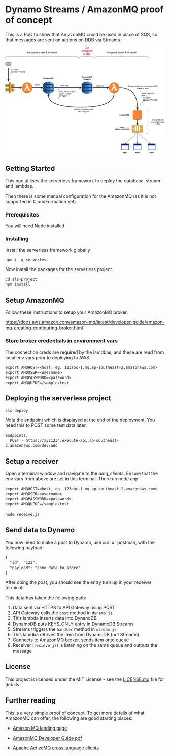 # Dynamo Streams / AmazonMQ proof of concept

This is a PoC to show that AmazonMQ could be used in place of SQS, so that messages are sent on actions on DDB via Streams. 


![Architecture](architecture.png)


## Getting Started

This poc utilises the serverless framework to deploy the database, stream and lambdas. 

Then there is some manual configuration for the AmazonMQ (as it is not supported in CloudFormation yet)

### Prerequisites

You will need Node installed



### Installing

Install the serverless framework globally

```
npm i -g serverless
```

Now install the packages for the serverless project

```
cd sls-project
npm install
```

## Setup AmazonMQ

Follow these instructions to setup your AmazonMQ broker.

https://docs.aws.amazon.com/amazon-mq/latest/developer-guide/amazon-mq-creating-configuring-broker.html

### Store broker credentials in environment vars

The connection creds are required by the lamdbas, and these are read from local env vars prior to deploying to AWS.

```
export AMQHOST=<host, eg. 123abc-1.mq.ap-southeast-2.amazonaws.com>
export AMQUSER=<username>
export AMQPASSWORD=<password>
export AMQQUEUE=/sample/test
```

## Deploying the serverless project

```
sls deploy
```

*Note* the endpoint which is displayed at the end of the deployment. You need this to POST some test data later.

```
endpoints:
  POST - https://xyz1234.execute-api.ap-southeast-2.amazonaws.com/dev/add
```

## Setup a receiver 

Open a terminal window and navigate to the *amq_clients*. Ensure that the env vars from above are set in this terminal. Then run node app.

```
export AMQHOST=<host, eg. 123abc-1.mq.ap-southeast-2.amazonaws.com>
export AMQUSER=<username>
export AMQPASSWORD=<password>
export AMQQUEUE=/sample/test

node receive.js
```


## Send data to Dynamo

You now need to make a post to Dynamo, use curl or postman, with the following payload:

```
{
  "id": "123",
  "payload": "some data to store"
}
```

After doing the post, you should see the entry turn up in your receiver terminal.

This data has taken the following path:

1. Data sent via HTTPS to API Gateway using POST
2. API Gateway calls the `post` method in `dynamo.js`
3. This lambda inserts data into DynanoDB
4. DynamoDB puts KEYS_ONLY entry in DynamoDB Streams
5. Streams triggers the `handler` method in `stream.js`
6. This lamdba retrives the item from DynamoDB (not Streams)
7. Connects to AmazonMQ broker, sends item onto queue
8. Receiver (`recieve.js`) is listening on the same queue and outputs the message


## License

This project is licensed under the MIT License - see the [LICENSE.md](LICENSE.md) file for details

## Further reading

This is a very simple proof of concept. To get more details of what AmazonMQ can offer, the following are good starting places:

  * [Amazon MQ landing page](https://aws.amazon.com/amazon-mq/)

  * [AmazonMQ Developer Guide pdf](https://docs.aws.amazon.com/amazon-mq/latest/developer-guide/amazon-mq-dg.pdf)

  * [Apache ActiveMQ cross language clients](http://activemq.apache.org/connectivity.html)


